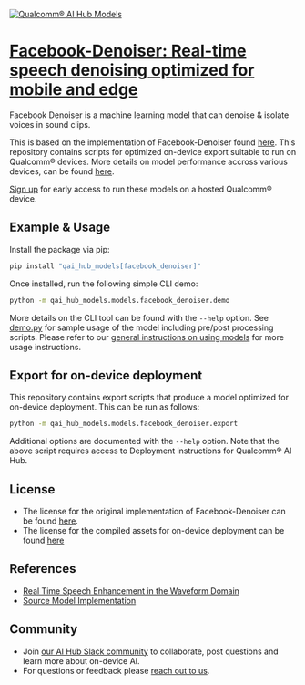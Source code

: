 [![Qualcomm® AI Hub Models](https://qaihub-public-assets.s3.us-west-2.amazonaws.com/qai-hub-models/quic-logo.jpg)](../../README.md)


# [Facebook-Denoiser: Real-time speech denoising optimized for mobile and edge](https://aihub.qualcomm.com/models/facebook_denoiser)

Facebook Denoiser is a machine learning model that can denoise & isolate voices in sound clips.

This is based on the implementation of Facebook-Denoiser found
[here](https://github.com/facebookresearch/denoiser). This repository contains scripts for optimized on-device
export suitable to run on Qualcomm® devices. More details on model performance
accross various devices, can be found [here](https://aihub.qualcomm.com/models/facebook_denoiser).

[Sign up](https://myaccount.qualcomm.com/signup) for early access to run these models on
a hosted Qualcomm® device.


## Example & Usage

Install the package via pip:
```bash
pip install "qai_hub_models[facebook_denoiser]"
```


Once installed, run the following simple CLI demo:

```bash
python -m qai_hub_models.models.facebook_denoiser.demo
```
More details on the CLI tool can be found with the `--help` option. See
[demo.py](demo.py) for sample usage of the model including pre/post processing
scripts. Please refer to our [general instructions on using
models](../../../#getting-started) for more usage instructions.

## Export for on-device deployment

This repository contains export scripts that produce a model optimized for
on-device deployment. This can be run as follows:

```bash
python -m qai_hub_models.models.facebook_denoiser.export
```
Additional options are documented with the `--help` option. Note that the above
script requires access to Deployment instructions for Qualcomm® AI Hub.

## License
- The license for the original implementation of Facebook-Denoiser can be found
  [here](https://github.com/facebookresearch/denoiser/blob/main/LICENSE).
- The license for the compiled assets for on-device deployment can be found [here]({deploy_license_url})

## References
* [Real Time Speech Enhancement in the Waveform Domain](https://arxiv.org/abs/2006.12847)
* [Source Model Implementation](https://github.com/facebookresearch/denoiser)

## Community
* Join [our AI Hub Slack community](https://join.slack.com/t/qualcomm-ai-hub/shared_invite/zt-2dgf95loi-CXHTDRR1rvPgQWPO~ZZZJg) to collaborate, post questions and learn more about on-device AI.
* For questions or feedback please [reach out to us](mailto:ai-hub-support@qti.qualcomm.com).


